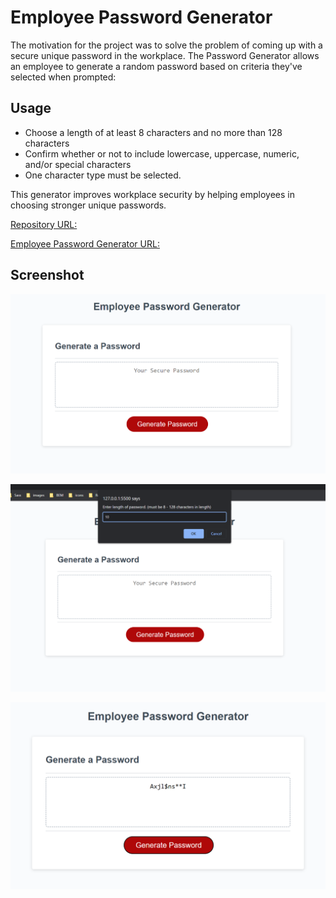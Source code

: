 # Employee Password Generator

The motivation for the project was to solve the problem of coming up with a secure unique password in the workplace.
The Password Generator allows an employee to generate a random password based on criteria they've selected when prompted:

## Usage

- Choose a length of at least 8 characters and no more than 128 characters
- Confirm whether or not to include lowercase, uppercase, numeric, and/or special
  characters
- One character type must be selected.

This generator improves workplace security by helping employees in choosing stronger unique passwords.

[Repository URL:](https://github.com/DexterDick/employee-password-generator)

[Employee Password Generator URL:](https://dexterdick.github.io/employee-password-generator/)

## Screenshot

![Employee Password Generator start screen](./Develop/images/Generator_1.png)

![Employee Password Generator popup screen](./Develop/images/Generator_2.png)

![Employee Password Generator password screen](./Develop/images/Generator_3.png)
